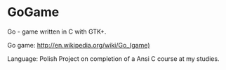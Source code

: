 GoGame
======

Go - game written in C with GTK+.

Go game: http://en.wikipedia.org/wiki/Go_(game)

Language: Polish
Project on completion of a Ansi C  course at my studies.